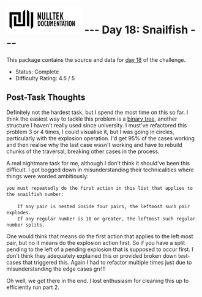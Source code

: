 # ![NullTek Documentation](../../resources/NullTekDocumentationLogo.png) --- Day 18: Snailfish ---

This package contains the source and data for [day 18](https://adventofcode.com/2021/day/18) of the challenge.

* Status: Complete
* Difficulty Rating: 4.5 / 5

## Post-Task Thoughts

Definitely not the hardest task, but I spend the most time on this so far.
I think the easiest way to tackle this problem is a [binary tree](https://en.wikipedia.org/wiki/Binary_tree), another structure I haven't really used since university.
I must've refactored this problem 3 or 4 times, I could visualise it, but I was going in circles, particularly with the explosion operation.
I'd get 95% of the cases working and then realise why the last case wasn't working and have to rebuild chunks of the traversal, breaking other cases in the process.

A real nightmare task for me, although I don't think it should've been this difficult.
I got bogged down in misunderstanding their technicalities where things were worded ambitiously:

```
you must repeatedly do the first action in this list that applies to the snailfish number:

    If any pair is nested inside four pairs, the leftmost such pair explodes.
    If any regular number is 10 or greater, the leftmost such regular number splits.

```

One would think that means do the first action that applies to the left most pair, but no it means do the explosion action first.
So if you have a split pending to the left of a pending explosion that is supposed to occur first.
I don't think they adequately explained this or provided broken down test-cases that triggered this.
Again I had to refactor multiple times just due to misunderstanding the edge cases grr!!!

Oh well, we got there in the end. I lost enthusiasm for cleaning this up to efficiently run part 2.
